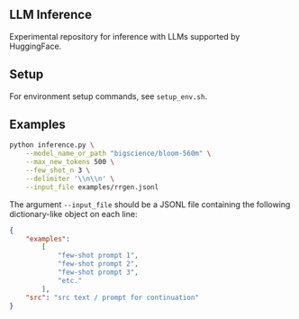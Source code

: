 ## LLM Inference

Experimental repository for inference with LLMs supported by HuggingFace.

## Setup

For environment setup commands, see `setup_env.sh`.

## Examples

```bash
python inference.py \
    --model_name_or_path "bigscience/bloom-560m" \
    --max_new_tokens 500 \
    --few_shot_n 3 \
    --delimiter '\\n\\n' \
    --input_file examples/rrgen.jsonl
```

The argument `--input_file` should be a JSONL file containing the following dictionary-like object on each line:

```json
{
    "examples": 
        [
            "few-shot prompt 1", 
            "few-shot prompt 2", 
            "few-shot prompt 3", 
            "etc."
        ], 
    "src": "src text / prompt for continuation"
}
```